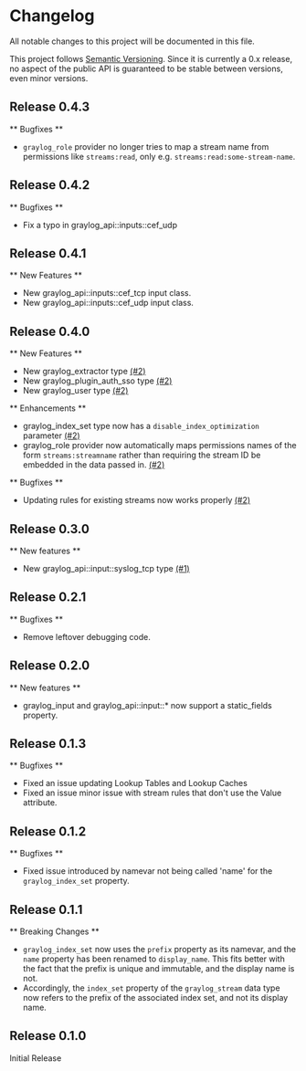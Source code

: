 # Changelog

All notable changes to this project will be documented in this file.

This project follows [Semantic Versioning](https://semver.org/). Since it is
currently a 0.x release, no aspect of the public API is guaranteed to be stable
between versions, even minor versions.

## Release 0.4.3
** Bugfixes **
* `graylog_role` provider no longer tries to map a stream name from permissions
  like `streams:read`, only e.g. `streams:read:some-stream-name`.

## Release 0.4.2
** Bugfixes **
* Fix a typo in graylog_api::inputs::cef_udp

## Release 0.4.1
** New Features **
* New graylog_api::inputs::cef_tcp input class.
* New graylog_api::inputs::cef_udp input class.

## Release 0.4.0
** New Features **
* New graylog_extractor type [(#2)](https://github.com/magicmemories/puppet-graylog_api/pull/2)
* New graylog_plugin_auth_sso type [(#2)](https://github.com/magicmemories/puppet-graylog_api/pull/2)
* New graylog_user type [(#2)](https://github.com/magicmemories/puppet-graylog_api/pull/2)

** Enhancements **
* graylog_index_set type now has a `disable_index_optimization` parameter [(#2)](https://github.com/magicmemories/puppet-graylog_api/pull/2)
* graylog_role provider now automatically maps permissions names of the form `streams:streamname`
  rather than requiring the stream ID be embedded in the data passed in. [(#2)](https://github.com/magicmemories/puppet-graylog_api/pull/2)

** Bugfixes **
* Updating rules for existing streams now works properly [(#2)](https://github.com/magicmemories/puppet-graylog_api/pull/2)

## Release 0.3.0
** New features **
* New graylog_api::input::syslog_tcp type [(#1)](https://github.com/magicmemories/puppet-graylog_api/pull/1)

## Release 0.2.1
** Bugfixes **
* Remove leftover debugging code.

## Release 0.2.0
** New features **
* graylog_input and graylog_api::input::* now support a static_fields property.

## Release 0.1.3
** Bugfixes **
* Fixed an issue updating Lookup Tables and Lookup Caches
* Fixed an issue minor issue with stream rules that don't use the Value attribute.

## Release 0.1.2
** Bugfixes **
* Fixed issue introduced by namevar not being called 'name' for the
  `graylog_index_set` property.

## Release 0.1.1
** Breaking Changes **
* `graylog_index_set` now uses the `prefix` property as its namevar, and the
  `name` property has been renamed to `display_name`. This fits better with the
  fact that the prefix is unique and immutable, and the display name is not.
* Accordingly, the `index_set` property of the `graylog_stream` data type now
  refers to the prefix of the associated index set, and not its display name.

## Release 0.1.0
Initial Release
